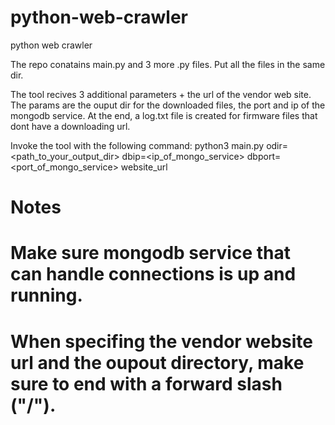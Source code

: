# python-web-crawler
python web crawler

The repo conatains main.py and 3 more .py files.
Put all the files in the same dir.

The tool recives 3 additional parameters + the url of the vendor web site.
The params are the ouput dir for the downloaded files, the port and ip of the mongodb service.
At the end, a log.txt file is created for firmware files that dont have a downloading url.

Invoke the tool with the following command:
python3 main.py odir=<path_to_your_output_dir> dbip=<ip_of_mongo_service> dbport=<port_of_mongo_service> website_url

# Notes
# Make sure mongodb service that can handle connections is up and running.
# When specifing the vendor website url and the oupout directory, make sure to end with a forward slash ("/"). 
